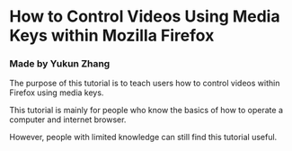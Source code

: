 # How to Control Videos Using Media Keys within Mozilla Firefox
### Made by Yukun Zhang

The purpose of this tutorial is to teach users how to control videos within Firefox using media keys.

This tutorial is mainly for people who know the basics of how to operate a computer and internet browser. 

However, people with limited knowledge can still find this tutorial useful. 
